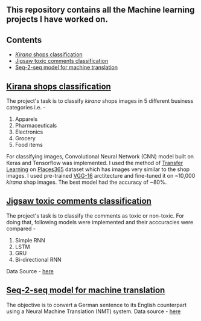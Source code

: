 ## This repository contains all the Machine learning projects I have worked on.
## **Contents**
- [*Kirana* shops classification](#kirana-shops-classification)
- [Jigsaw toxic comments classification](#jigsaw-toxic-comments-classification)
- [Seq-2-seq model for machine translation](#seq-2-seq-model-for-machine-translation)

## [**Kirana shops classification**](https://github.com/jainsid07/Siddham-Jain/tree/master/kirana%20shops%20classification)
The project's task is to classify *kirana* shops images in 5 different business categories i.e. - 
1. Apparels
2. Pharmaceuticals
3. Electronics
4. Grocery
5. Food items

For classifying images, Convolutional Neural Network (CNN) model built on Keras and Tensorflow was implemented. I used the method of [Transfer Learning](https://machinelearningmastery.com/transfer-learning-for-deep-learning/) on [Places365](http://places2.csail.mit.edu/) dataset which has images very similar to the shop images. 
I used pre-trained [VGG-16](https://towardsdatascience.com/step-by-step-vgg16-implementation-in-keras-for-beginners-a833c686ae6c) arctitecture and fine-tuned it on ~10,000 *kirana* shop images. The best model had the accuracy of ~80%.

## [**Jigsaw toxic comments classification**](https://github.com/jainsid07/Siddham-Jain/tree/master/Jigsaw--toxic-comments-classification)
The project's task is to classify the comments as toxic or non-toxic. For doing that, following models were implemented and their acccuracies were compared - 
1. Simple RNN
2. LSTM
3. GRU
4. Bi-directional RNN

Data Source - [here](https://www.kaggle.com/c/jigsaw-multilingual-toxic-comment-classification/data)

## [**Seq-2-seq model for machine translation**](https://github.com/jainsid07/Siddham-Jain/tree/master/Machine%20translation)
The objective is to convert a German sentence to its English counterpart using a Neural Machine Translation (NMT) system.
Data source - [here](http://www.manythings.org/anki/deu-eng.zip)








